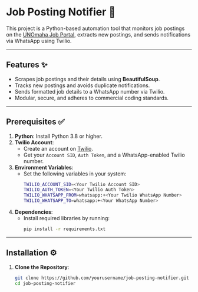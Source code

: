 # Job Posting Notifier 🚀

This project is a Python-based automation tool that monitors job postings on the [UNOmaha Job Portal](https://unomaha.peopleadmin.com/postings/search?sort=225+desc), extracts new postings, and sends notifications via WhatsApp using Twilio.

---

## Features ✨

- Scrapes job postings and their details using **BeautifulSoup**.
- Tracks new postings and avoids duplicate notifications.
- Sends formatted job details to a WhatsApp number via Twilio.
- Modular, secure, and adheres to commercial coding standards.

---

## Prerequisites ✅

1. **Python**: Install Python 3.8 or higher.
2. **Twilio Account**:
   - Create an account on [Twilio](https://www.twilio.com/).
   - Get your `Account SID`, `Auth Token`, and a WhatsApp-enabled Twilio number.
3. **Environment Variables**:
   - Set the following variables in your system:
     ```bash
     TWILIO_ACCOUNT_SID=<Your Twilio Account SID>
     TWILIO_AUTH_TOKEN=<Your Twilio Auth Token>
     TWILIO_WHATSAPP_FROM=whatsapp:+<Your Twilio WhatsApp Number>
     TWILIO_WHATSAPP_TO=whatsapp:+<Your WhatsApp Number>
     ```
4. **Dependencies**:
   - Install required libraries by running:
     ```bash
     pip install -r requirements.txt
     ```

---

## Installation ⚙️

1. **Clone the Repository**:
   ```bash
   git clone https://github.com/yourusername/job-posting-notifier.git
   cd job-posting-notifier
